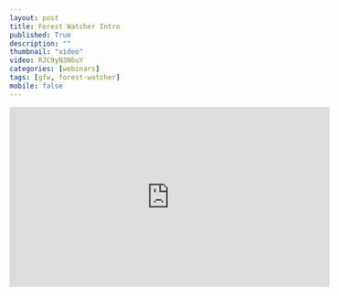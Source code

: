 ```yaml
---
layout: post
title: Forest Watcher Intro
published: True
description: ""
thumbnail: "video"
video: RJC9yN3N6uY
categories: [webinars]
tags: [gfw, forest-watcher]
mobile: false
---
```



<div id="desktopContent" class="content">
  <div class="video">
    <iframe width="560" height="315" src="https://www.youtube.com/embed/RJC9yN3N6uY" frameborder="0" allowfullscreen></iframe>
  </div>
</div>

<div id="mobileContent" class="content">
</div>
